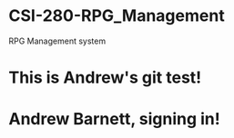 # CSI-280-RPG_Management
RPG Management system
# This is Andrew's git test!
# Andrew Barnett, signing in!